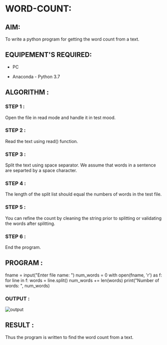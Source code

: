# WORD-COUNT:

## AIM:

To write a python program for getting the word count from a text.

## EQUIPEMENT'S REQUIRED: 

- PC  

- Anaconda - Python 3.7

## ALGORITHM :

### STEP 1 :

Open the file in read mode and handle it in test mood.

### STEP 2 : 

Read the text using read() function.

### STEP 3 :

Split the text using space separator. We assume that words in a sentence are separted by a space character.

### STEP 4 :

The length of the split list should equal the numbers of words in the test file.

### STEP 5 :

You can refine the count by cleaning the string prior to splitting or validating the words after splitting.

### STEP 6 :

End the program.


## PROGRAM :

fname = input("Enter file name: ")
num_words = 0
with open(fname, 'r') as f:
    for line in f:
        words = line.split()
        num_words += len(words)
print("Number of words: ", num_words)

### OUTPUT :

![output](https://user-images.githubusercontent.com/118054670/213933639-2f98f2be-0c6a-465d-b052-8ea73e10dc45.png)


## RESULT :

Thus the program is written to find the word count from a text.
